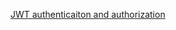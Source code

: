 [JWT authenticaiton and authorization](https://medium.com/@truongbui95/jwt-authentication-and-authorization-with-spring-boot-3-and-spring-security-6-2f90f9337421)